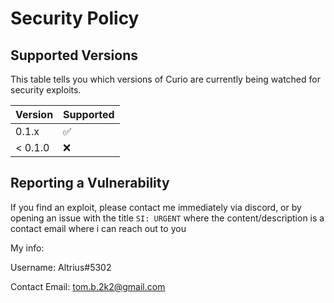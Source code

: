 # Security Policy

## Supported Versions

This table tells you which versions of Curio are currently being watched for security exploits.

| Version | Supported          |
| ------- | ------------------ |
| 0.1.x   | :white_check_mark: |
| < 0.1.0   | :x:                |

## Reporting a Vulnerability

If you find an exploit, please contact me immediately via discord, or by opening an issue with the title `SI: URGENT` where the content/description is a contact email where i can reach out to you

My info:

Username: Altrius#5302

Contact Email: tom.b.2k2@gmail.com

